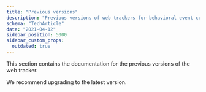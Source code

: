 ```yaml
---
title: "Previous versions"
description: "Previous versions of web trackers for behavioral event collection in web applications."
schema: "TechArticle"
date: "2021-04-12"
sidebar_position: 5000
sidebar_custom_props:
  outdated: true
---
```


This section contains the documentation for the previous versions of the web tracker.

We recommend upgrading to the latest version.
